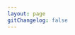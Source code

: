 ```yaml
---
layout: page
gitChangelog: false
---
```


<script setup>
import {
  VPTeamPage,
  VPTeamPageTitle,
  VPTeamMembers,
  VPTeamPageSection
} from 'vitepress/theme';

const coreMembers_owners = [
    {
    avatar:'/res/avatar/1749393192-Kimimustbe29.png',
    name: 'Kimimaybe29',
    title: 'Kimi的万事屋服主',
    desc: '群组服最大金主<br>神级屎山代码之手<br>欢迎来我的个人网站看看<br>↓',
    links: [
        {icon: 'github', link: 'https://github.com/Kimimaybe29' },
        {icon: 'twitter', link: 'https://x.com/Kimimaybe29'},
        {icon: 'wordpress', link: 'https://kimimaybe29.top'},
        {icon: 'bilibili', link: 'https://space.bilibili.com/504333259' },
        {icon: 'discord', link: 'https://discordapp.com/users/1353211380085428289'},
    ]
    },
    {
    avatar:'https://avatars.githubusercontent.com/u/80152431',
    name: 'Lorien Yang',
    title: '网站技术',
    desc: '皮肤站站长<br>论坛站长<br>前端最为出色',
    links: [
        {icon: 'github', link: 'https://github.com/lorienyang' },
        {icon: 'vitepress', link: 'https://www.sakuraonline.cn' },
        {icon: 'bilibili', link: 'https://space.bilibili.com/473089208' },
    ]
    },
    {
    avatar:'https://avatars.githubusercontent.com/u/189126940',
    name: 'XC小陈',
    title: '技术主管',
    desc: '群组主技术<br>开服经验较长<br>协调与解决问题较为出色',
    links: [
        {icon: 'bilibili', link: 'https://i.bilibili.com/621908460' },
        {icon: 'github', link: 'https://github.com/XChen446'},
        {icon: 'discord', link: 'https://discordapp.com/users/1339518058259152951'},
      
    ]
    },
    {
    avatar: 'https://q1.qlogo.cn/g?b=qq&nk=693361027&s=640',
    name: '淡水',
    title: '淡水之域服主',
    desc: '可能是杂鱼？<br>（ps:EchoFisher）',
    links:[
        {icon: 'bilibili', link: 'https://space.bilibili.com/1854567057' },
        {icon: 'github', link: 'https://github.com/Freshwater111'}
    ]
    },
    {
    avatar: '/res/avatar/NYQF.jpg',
    name: '柠言千枫',
    title: '叶服金主',
    desc: '君主离线制<br>（ps:XC-小陈）',
    links:[
        {icon: 'bilibili',link: 'https://space.bilibili.com/473233505'}
    ]
    },
    {
    avatar: 'https://q1.qlogo.cn/g?b=qq&nk=1634765962&s=640',
    name: '水萝卜_CafeChannel',
    title: '蘿蔔服主',
    desc: '欸？',
    links:[]
    }
];
const coreMembers_ops = [
    {
    avatar:'/res/avatar/1749393194-N0HAb1tor.png',
    name: 'N0HAb1tor',
    title: '万事屋的管理员',
    desc: '来个闪电苦力怕拳',
    links: [
        {icon: 'bilibili', link: 'https://space.bilibili.com/33391584' }
    ]
    },
    {
    avatar:'https://q1.qlogo.cn/g?b=qq&nk=3556314884&s=640',
    name: 'ElfPlayer887454',
    title: '蘿蔔服管理员',
    desc: '是只人畜无害的管理喵（？',
    links: [
        {icon: 'bilibili', link: 'https://space.bilibili.com/33391584' }
    ]
    },
    {
    avatar:'https://q1.qlogo.cn/g?b=qq&nk=1437727100&s=640',
    name: 'EchoFisher',
    title: '淡水之域管理员',
    desc: '小猫梁来点腿子（×）',
    links: [
        {icon: 'bilibili', link: 'https://space.bilibili.com/443837932' }
    ]
    },
    {
    avatar:'https://q1.qlogo.cn/g?b=qq&nk=2907331904&s=640',
    name: '@M.T',
    title: 'TOC吉祥物（？）',
    desc: '芜↑？',
    links: [
        {icon: 'bilibili', link: 'https://space.bilibili.com/1473710310'}
    ]
    }
];
</script>

<VPTeamPage>
  <VPTeamPageTitle>
    <template #title>核心成员名单</template>
    <template #lead>玩家请到服务器成员登记</template>
  </VPTeamPageTitle>
<VPTeamPageSection>
    <template #title>服主名单</template>
    <template #members>
      <VPTeamMembers size="medium" :members="coreMembers_owners"></VPTeamMembers>
    </template>
</VPTeamPageSection>
<VPTeamPageSection>
    <template #title>管理名单</template>
    <template #members>
      <VPTeamMembers size="small" :members="coreMembers_ops"></VPTeamMembers>
    </template>
</VPTeamPageSection>
</VPTeamPage>
